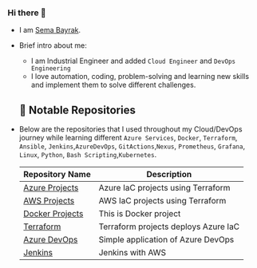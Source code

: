 ### Hi there 👋

- I am [Sema Bayrak](https://www.linkedin.com/in/bayraksemaa/).

- Brief intro about me:
  * I am Industrial Engineer and added `Cloud Engineer` and `DevOps Engineering`
  * I love automation, coding, problem-solving and learning new skills and implement them to solve different challenges.
  
  <h2>💾 Notable Repositories</h2>
  
- Below are the repositories that I used throughout my Cloud/DevOps journey while learning different `Azure Services`, `Docker`, `Terraform`, `Ansible`, `Jenkins`,`AzureDevOps`, `GitActions`,`Nexus`, `Prometheus`, `Grafana`, `Linux`, `Python`, `Bash Scripting`,`Kubernetes`.

  | Repository Name | Description  |
  | ------ | ------ |
  | [Azure Projects](https://github.com/semabayrak01/Trfm_azure2_LB_Aset) | Azure IaC projects using Terraform |
  | [AWS Projects](https://github.com/semabayrak01/cw-todo-app) | AWS IaC projects using Terraform |
  | [Docker Projects](https://github.com/semabayrak01/docker_compose_nginx_flask_mongo) | This is Docker project |
  | [Terraform](https://github.com/semabayrak01/Project_8_terraformAzure_1 )| Terraform projects deploys Azure IaC|
  | [Azure DevOps]( https://github.com/semabayrak01/Azure-Devop_CI-CD-angular-realworld-Model-app ) |Simple application of Azure DevOps |
  | [Jenkins](https://github.com/semabayrak01/Jenkins-Pipeline-for-Web-Page-Application) | Jenkins with AWS |
  
